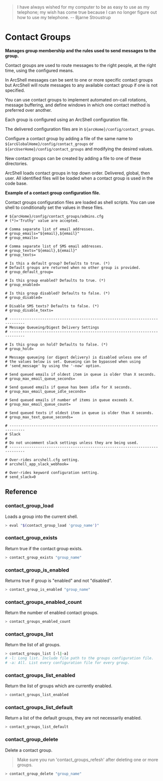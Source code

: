 > I have always wished for my computer to be as easy to use as my telephone; my wish has come true because I can no longer figure out how to use my telephone. -- Bjarne Stroustrup

# Contact Groups

**Manages group membership and the rules used to send messages to the group.**

Contact groups are used to route messages to the right people, at the right time, using the configured means.

In ArcShell messages can be sent to one or more specific contact groups but ArcShell will route messages to any available contact group if one is not specified.

You can use contact groups to implement automated on-call rotations, message buffering, and define windows in which one contact method is preferred over another.

Each group is configured using an ArcShell configuration file.

The delivered configuration files are in ```${arcHome}/config/contact_groups```.

Configure a contact group by adding a file of the same name to ```${arcGlobalHome}/config/contact_groups``` or ```${arcUserHome}/config/contact_groups``` and modifying the desired values. 

New contact groups can be created by adding a file to one of these directories.

ArcShell loads contact groups in top down order. Delivered, global, then user. All identified files will be loaded when a contact group is used in the code base.

**Example of a contact group configuration file.** 

Contact groups configuration files are loaded as shell scripts. You can use shell to conditionally set the values in these files.

```
# ${arcHome}/config/contact_groups/admins.cfg
# (*)='Truthy' value are accepted.

# Comma separate list of email addresses.
# group_emails="${email},${email}"
# group_emails= 

# Comma separate list of SMS email addresses.
# group_texts="${email},${email}"
# group_texts=

# Is this a default group? Defaults to true. (*)
# Default groups are returned when no other group is provided.
# group_default_group=

# Is this group enabled? Defaults to true. (*)
# group_enabled=

# Is this group disabled? Defaults to false. (*)
# group_disabled=

# Disable SMS texts? Defaults to false. (*)
# group_disable_texts= 

# -----------------------------------------------------------------------------
# Message Queueing/Digest Delivery Settings
# -----------------------------------------------------------------------------

# Is this group on hold? Defaults to false. (*)
# group_hold=

# Message queueing (or digest delivery) is disabled unless one of 
# the values below is set. Queueing can be bypassed when using
# 'send_message' by using the '-now' option.

# Send queued emails if oldest item in queue is older than X seconds.
# group_max_email_queue_seconds=

# Send queued emails if queue has been idle for X seconds.
# group_max_email_queue_idle_seconds=

# Send queued emails if number of items in queue exceeds X.
# group_max_email_queue_count=

# Send queued texts if oldest item in queue is older than X seconds.
# group_max_text_queue_seconds=

# -----------------------------------------------------------------------------
# Slack
#
# Do not uncomment slack settings unless they are being used.
# -----------------------------------------------------------------------------

# Over-rides arcshell.cfg setting.
# arcshell_app_slack_webhook=

# Over-rides keyword configuration setting.
# send_slack=0
```



## Reference


### contact_group_load
Loads a group into the current shell.
```bash
> eval "$(contact_group_load 'group_name')"
```

### contact_group_exists
Return true if the contact group exists.
```bash
> contact_group_exists "group_name"
```

### contact_group_is_enabled
Returns true if group is "enabled" and not "disabled".
```bash
> contact_group_is_enabled "group_name"
```

### contact_groups_enabled_count
Return the number of enabled contact groups.
```bash
> contact_groups_enabled_count
```

### contact_groups_list
Return the list of all groups.
```bash
> contact_groups_list [-l|-a]
# -l: Long list. Include file path to the groups configuration file.
# -a: All. List every configuration file for every group.
```

### contact_groups_list_enabled
Return the list of groups which are currently enabled.
```bash
> contact_groups_list_enabled
```

### contact_groups_list_default
Return a list of the default groups, they are not necessarily enabled.
```bash
> contact_groups_list_default
```

### contact_group_delete
Delete a contact group.
> Make sure you run 'contact_groups_refesh' after deleting one or more groups.
```bash
> contact_group_delete "group_name"
```

